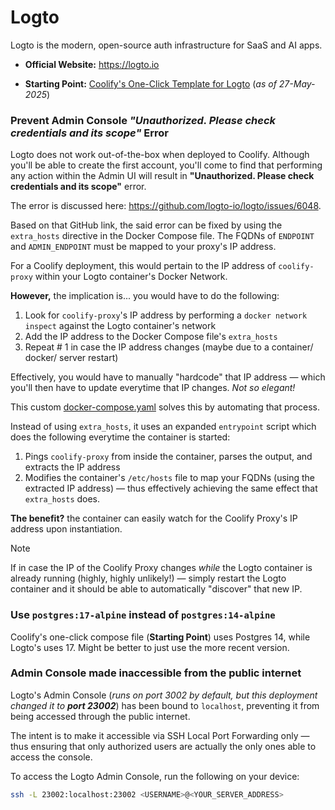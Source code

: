 # Logto

Logto is the modern, open-source auth infrastructure for SaaS and AI apps.

- **Official Website:** https://logto.io

- **Starting Point:** [Coolify's One-Click Template for Logto](https://github.com/coollabsio/coolify/blob/v4.x/templates/compose/logto.yaml) (_as of 27-May-2025_)

### Prevent Admin Console _"Unauthorized. Please check credentials and its scope"_ Error

Logto does not work out-of-the-box when deployed to Coolify. Although you'll be able to create the first account, you'll come to find that performing any action within the Admin UI will result in **"Unauthorized. Please check credentials and its scope"** error.

The error is discussed here: https://github.com/logto-io/logto/issues/6048.

Based on that GitHub link, the said error can be fixed by using the `extra_hosts` directive in the Docker Compose file. The FQDNs of `ENDPOINT` and `ADMIN_ENDPOINT` must be mapped to your proxy's IP address.

For a Coolify deployment, this would pertain to the IP address of `coolify-proxy` within your Logto container's Docker Network.

**However,** the implication is... you would have to do the following:

1. Look for `coolify-proxy`'s IP address by performing a `docker network inspect` against the Logto container's network
2. Add the IP address to the Docker Compose file's `extra_hosts`
3. Repeat # 1 in case the IP address changes (maybe due to a container/ docker/ server restart)

Effectively, you would have to manually "hardcode" that IP address — which you'll then have to update everytime that IP changes. _Not so elegant!_

This custom [docker-compose.yaml](./docker-compose.yaml) solves this by automating that process.

Instead of using `extra_hosts`, it uses an expanded `entrypoint` script which does the following everytime the container is started:

1. Pings `coolify-proxy` from inside the container, parses the output, and extracts the IP address
2. Modifies the container's `/etc/hosts` file to map your FQDNs (using the extracted IP address) — thus effectively achieving the same effect that `extra_hosts` does.

**The benefit?** the container can easily watch for the Coolify Proxy's IP address upon instantiation.

> [!NOTE]
>
> If in case the IP of the Coolify Proxy changes _while_ the Logto container is already running (highly, highly unlikely!) — simply restart the Logto container and it should be able to automatically "discover" that new IP.

### Use `postgres:17-alpine` instead of `postgres:14-alpine`

Coolify's one-click compose file (**Starting Point**) uses Postgres 14, while Logto's uses 17. Might be better to just use the more recent version.

### Admin Console made inaccessible from the public internet

Logto's Admin Console (_runs on port 3002 by default, but this deployment changed it to **port 23002**_) has been bound to `localhost`, preventing it from being accessed through the public internet.

The intent is to make it accessible via SSH Local Port Forwarding only — thus ensuring that only authorized users are actually the only ones able to access the console.

To access the Logto Admin Console, run the following on your device:

```bash
ssh -L 23002:localhost:23002 <USERNAME>@<YOUR_SERVER_ADDRESS>
```
